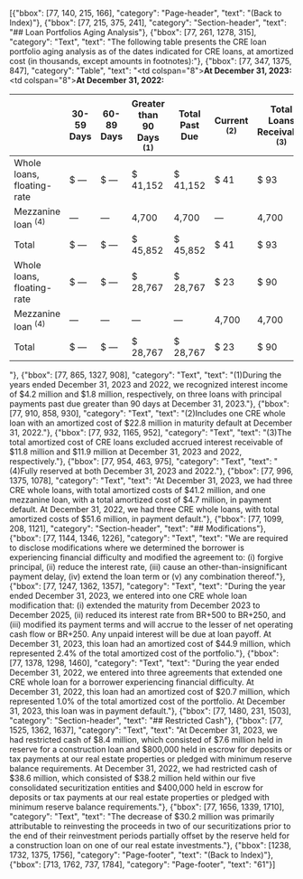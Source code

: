 [{"bbox": [77, 140, 215, 166], "category": "Page-header", "text": "(Back to Index)"}, {"bbox": [77, 215, 375, 241], "category": "Section-header", "text": "## Loan Portfolios Aging Analysis"}, {"bbox": [77, 261, 1278, 315], "category": "Text", "text": "The following table presents the CRE loan portfolio aging analysis as of the dates indicated for CRE loans, at amortized cost (in thousands, except amounts in footnotes):"}, {"bbox": [77, 347, 1375, 847], "category": "Table", "text": "<table><thead><tr><th></th><th>30-59 Days</th><th>60-89 Days</th><th>Greater than 90 Days <sup>(1)</sup></th><th>Total Past Due</th><th>Current <sup>(2)</sup></th><th>Total Loans Receivable <sup>(3)</sup></th><th>Total Loans > 90 Days and Accruing</th></tr></thead><tbody><tr><td colspan=\"8\"><strong>At December 31, 2023:</strong></td></tr><tr><td>Whole loans, floating-rate</td><td>$ —</td><td>$ —</td><td>$ 41,152</td><td>$ 41,152</td><td>$ 41</td><td>$ 93</td><td>$ 19,127</td></tr><tr><td>Mezzanine loan <sup>(4)</sup></td><td>—</td><td>—</td><td>4,700</td><td>4,700</td><td>—</td><td>4,700</td><td>—</td></tr><tr><td>Total</td><td>$ —</td><td>$ —</td><td>$ 45,852</td><td>$ 45,852</td><td>$ 41</td><td>$ 93</td><td>$ 19,127</td></tr><tr><td colspan=\"8\"><strong>At December 31, 2022:</strong></td></tr><tr><td>Whole loans, floating-rate</td><td>$ —</td><td>$ —</td><td>$ 28,767</td><td>$ 28,767</td><td>$ 23</td><td>$ 90</td><td>—</td></tr><tr><td>Mezzanine loan <sup>(4)</sup></td><td>—</td><td>—</td><td>—</td><td>—</td><td>4,700</td><td>4,700</td><td>—</td></tr><tr><td>Total</td><td>$ —</td><td>$ —</td><td>$ 28,767</td><td>$ 28,767</td><td>$ 23</td><td>$ 90</td><td>—</td></tr></tbody></table>"}, {"bbox": [77, 865, 1327, 908], "category": "Text", "text": "(1)During the years ended December 31, 2023 and 2022, we recognized interest income of $4.2 million and $1.8 million, respectively, on three loans with principal payments past due greater than 90 days at December 31, 2023."}, {"bbox": [77, 910, 858, 930], "category": "Text", "text": "(2)Includes one CRE whole loan with an amortized cost of $22.8 million in maturity default at December 31, 2022."}, {"bbox": [77, 932, 1165, 952], "category": "Text", "text": "(3)The total amortized cost of CRE loans excluded accrued interest receivable of $11.8 million and $11.9 million at December 31, 2023 and 2022, respectively."}, {"bbox": [77, 954, 463, 975], "category": "Text", "text": "(4)Fully reserved at both December 31, 2023 and 2022."}, {"bbox": [77, 996, 1375, 1078], "category": "Text", "text": "At December 31, 2023, we had three CRE whole loans, with total amortized costs of $41.2 million, and one mezzanine loan, with a total amortized cost of $4.7 million, in payment default. At December 31, 2022, we had three CRE whole loans, with total amortized costs of $51.6 million, in payment default."}, {"bbox": [77, 1099, 208, 1121], "category": "Section-header", "text": "## Modifications"}, {"bbox": [77, 1144, 1346, 1226], "category": "Text", "text": "We are required to disclose modifications where we determined the borrower is experiencing financial difficulty and modified the agreement to: (i) forgive principal, (ii) reduce the interest rate, (iii) cause an other-than-insignificant payment delay, (iv) extend the loan term or (v) any combination thereof."}, {"bbox": [77, 1247, 1362, 1357], "category": "Text", "text": "During the year ended December 31, 2023, we entered into one CRE whole loan modification that: (i) extended the maturity from December 2023 to December 2025, (ii) reduced its interest rate from BR+500 to BR+250, and (iii) modified its payment terms and will accrue to the lesser of net operating cash flow or BR+250. Any unpaid interest will be due at loan payoff. At December 31, 2023, this loan had an amortized cost of $44.9 million, which represented 2.4% of the total amortized cost of the portfolio."}, {"bbox": [77, 1378, 1298, 1460], "category": "Text", "text": "During the year ended December 31, 2022, we entered into three agreements that extended one CRE whole loan for a borrower experiencing financial difficulty. At December 31, 2022, this loan had an amortized cost of $20.7 million, which represented 1.0% of the total amortized cost of the portfolio. At December 31, 2023, this loan was in payment default."}, {"bbox": [77, 1480, 231, 1503], "category": "Section-header", "text": "## Restricted Cash"}, {"bbox": [77, 1525, 1362, 1637], "category": "Text", "text": "At December 31, 2023, we had restricted cash of $8.4 million, which consisted of $7.6 million held in reserve for a construction loan and $800,000 held in escrow for deposits or tax payments at our real estate properties or pledged with minimum reserve balance requirements. At December 31, 2022, we had restricted cash of $38.6 million, which consisted of $38.2 million held within our five consolidated securitization entities and $400,000 held in escrow for deposits or tax payments at our real estate properties or pledged with minimum reserve balance requirements."}, {"bbox": [77, 1656, 1339, 1710], "category": "Text", "text": "The decrease of $30.2 million was primarily attributable to reinvesting the proceeds in two of our securitizations prior to the end of their reinvestment periods partially offset by the reserve held for a construction loan on one of our real estate investments."}, {"bbox": [1238, 1732, 1375, 1756], "category": "Page-footer", "text": "(Back to Index)"}, {"bbox": [713, 1762, 737, 1784], "category": "Page-footer", "text": "61"}]